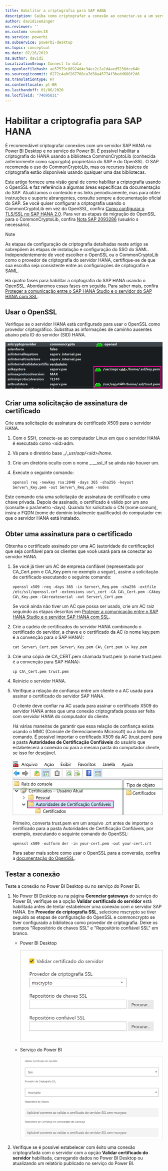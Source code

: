 ```yaml
---
title: Habilitar a criptografia para SAP HANA
description: Saiba como criptografar a conexão ao conectar-se a um servidor HANA no Power BI usando o SSO de SAML.
author: davidiseminger
ms.reviewer: ''
ms.custom: seodec18
ms.service: powerbi
ms.subservice: powerbi-desktop
ms.topic: conceptual
ms.date: 07/26/2019
ms.author: davidi
LocalizationGroup: Connect to data
ms.openlocfilehash: ae57579c88924d4c34ec2c2a1d4aed5238dce64b
ms.sourcegitcommit: 6272c4a0f267708ca7d38a45774f3bedd680f2d6
ms.translationtype: HT
ms.contentlocale: pt-BR
ms.lasthandoff: 01/06/2020
ms.locfileid: "74695831"
---
```

# <a name="enable-encryption-for-sap-hana"></a>Habilitar a criptografia para SAP HANA

É recomendável criptografar conexões com um servidor SAP HANA no Power BI Desktop e no serviço do Power BI. É possível habilitar a criptografia do HANA usando a biblioteca CommonCryptoLib (conhecida anteriormente como sapcrypto) proprietária do SAP e do OpenSSL. O SAP recomenda o uso do CommonCryptoLib, mas os recursos básicos de criptografia estão disponíveis usando qualquer uma das bibliotecas.

Este artigo fornece uma visão geral de como habilitar a criptografia usando o OpenSSL e faz referência a algumas áreas específicas da documentação do SAP. Atualizamos o conteúdo e os links periodicamente, mas para obter instruções e suporte abrangentes, consulte sempre a documentação oficial do SAP. Se você quiser configurar a criptografia usando o CommonCryptoLib em vez do OpenSSL, confira [Como configurar o TLS/SSL no SAP HANA 2.0](https://blogs.sap.com/2018/11/13/how-to-configure-tlsssl-in-sap-hana-2.0/). Para ver as etapas de migração do OpenSSL para o CommonCryptoLib, confira [Nota SAP 2093286](https://launchpad.support.sap.com/#/notes/2093286) (usuário s necessário).

> [!NOTE]
> As etapas de configuração de criptografia detalhadas neste artigo se sobrepõem às etapas de instalação e configuração do SSO do SAML. Independentemente de você escolher o OpenSSL ou o CommonCryptoLib como o provedor de criptografia do servidor HANA, certifique-se de que sua escolha seja consistente entre as configurações de criptografia e SAML.

Há quatro fases para habilitar a criptografia do SAP HANA usando o OpenSSL. Abordaremos essas fases em seguida.  Para saber mais, confira [Proteger a comunicação entre o SAP HANA Studio e o servidor do SAP HANA com SSL](https://blogs.sap.com/2015/09/28/securing-the-communication-between-sap-hana-studio-and-sap-hana-server-through-ssl/).

## <a name="use-openssl"></a>Usar o OpenSSL

Verifique se o servidor HANA está configurado para usar o OpenSSL como provedor criptográfico. Substitua as informações de caminho ausentes abaixo pela ID do servidor (SID) HANA.

![Provedor criptográfico do OpenSSL](media/desktop-sap-hana-encryption/ssl-crypto-provider.png)

## <a name="create-a-certificate-signing-request"></a>Criar uma solicitação de assinatura de certificado

Crie uma solicitação de assinatura de certificado X509 para o servidor HANA.

1. Com o SSH, conecte-se ao computador Linux em que o servidor HANA é executado como \<sid\>adm.

1. Vá para o diretório base _/__usr/sap/\<sid\>/home_.

1. Crie um diretório oculto com o nome _.__ssl_if se ainda não houver um.

1. Execute o seguinte comando:

    ```
    openssl req -newkey rsa:2048 -days 365 -sha256 -keyout Server\_Key.pem -out Server\_Req.pem -nodes
    ```

Este comando cria uma solicitação de assinatura de certificado e uma chave privada. Depois de assinado, o certificado é válido por um ano (consulte o parâmetro -days). Quando for solicitado o CN (nome comum), insira o FQDN (nome de domínio totalmente qualificado) do computador em que o servidor HANA está instalado.

## <a name="get-the-certificate-signed"></a>Obter uma assinatura para o certificado

Obtenha o certificado assinado por uma AC (autoridade de certificação) que seja confiável para os clientes que você usará para se conectar ao servidor HANA.

1. Se você já tiver um AC de empresa confiável (representado por CA\_Cert.pem e CA\_Key.pem no exemplo a seguir), assine a solicitação de certificado executando o seguinte comando:

    ```
    openssl x509 -req -days 365 -in Server\_Req.pem -sha256 -extfile /etc/ssl/openssl.cnf -extensions usr\_cert -CA CA\_Cert.pem -CAkey CA\_Key.pem -CAcreateserial -out Server\_Cert.pem
    ```

    Se você ainda não tiver um AC que possa ser usado, crie um AC raiz seguindo as etapas descritas em [Proteger a comunicação entre o SAP HANA Studio e o servidor SAP HANA com SSL](https://blogs.sap.com/2015/09/28/securing-the-communication-between-sap-hana-studio-and-sap-hana-server-through-ssl/).

1. Crie a cadeia de certificados do servidor HANA combinando o certificado do servidor, a chave e o certificado da AC (o nome key.pem é a convenção para o SAP HANA):

    ```
    cat Server\_Cert.pem Server\_Key.pem CA\_Cert.pem \> key.pem
    ```

1. Crie uma cópia de CA\_CERT.pem chamada trust.pem (o nome trust.pem é a convenção para SAP HANA):

    ```
    cp CA\_Cert.pem trust.pem
    ```

1. Reinicie o servidor HANA.

1. Verifique a relação de confiança entre um cliente e a AC usada para assinar o certificado do servidor SAP HANA.

    O cliente deve confiar na AC usada para assinar o certificado X509 do servidor HANA antes que uma conexão criptografada possa ser feita com servidor HANA do computador do cliente.

    Há várias maneiras de garantir que essa relação de confiança exista usando o MMC (Console de Gerenciamento Microsoft) ou a linha de comando. É possível importar o certificado X509 da AC (trust.pem) para a pasta **Autoridades de Certificação Confiáveis** do usuário que estabelecerá a conexão ou para a mesma pasta do computador cliente, se isso for desejável.

    ![Pasta Autoridades de Certificação Confiáveis](media/desktop-sap-hana-encryption/trusted-root-certification.png)

    Primeiro, converta trust.pem em um arquivo .crt antes de importar o certificado para a pasta Autoridades de Certificação Confiáveis, por exemplo, executando o seguinte comando do OpenSSL:

    ```
    openssl x509 -outform der -in your-cert.pem -out your-cert.crt
    ```
    
    Para saber mais sobre como usar o OpenSSL para a conversão, confira a [documentação do OpenSSL](https://www.openssl.org/docs/manmaster/man1/x509.html).

## <a name="test-the-connection"></a>Testar a conexão

Teste a conexão no Power BI Desktop ou no serviço do Power BI.

1. No Power BI Desktop ou na página **Gerenciar gateways** do serviço do Power BI, verifique se a opção **Validar certificado do servidor** está habilitada antes de tentar estabelecer uma conexão com o servidor SAP HANA. Em **Provedor de criptografia SSL**, selecione mscrypto se tiver seguido as etapas de configuração do OpenSSL e commoncrypto se tiver configurado a biblioteca como provedor de criptografia. Deixe os campos "Repositório de chaves SSL" e "Repositório confiável SSL" em branco.

    - Power BI Desktop

        ![Validar certificado do servidor – serviço](media/desktop-sap-hana-encryption/validate-server-certificate-service.png)

    - Serviço do Power BI

        ![Validar certificado do servidor – Desktop](media/desktop-sap-hana-encryption/validate-server-certificate-desktop.png)

1. Verifique se é possível estabelecer com êxito uma conexão criptografada com o servidor com a opção **Validar certificado do servidor** habilitada, carregando dados no Power BI Desktop ou atualizando um relatório publicado no serviço do Power BI.
